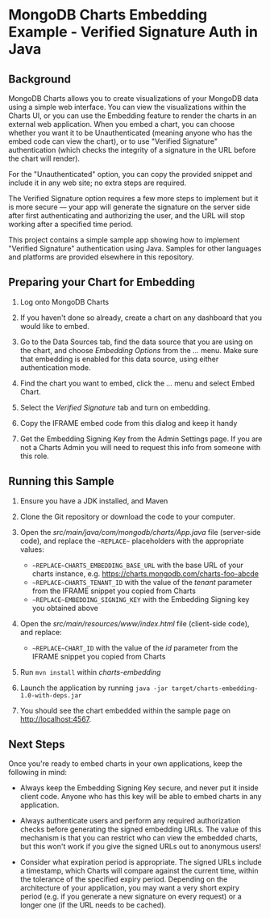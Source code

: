 MongoDB Charts Embedding Example - Verified Signature Auth in Java
================================================================

Background
----------
MongoDB Charts allows you to create visualizations of your MongoDB data using a simple web interface.
You can view the visualizations within the Charts UI, or you can use the Embedding feature to render
the charts in an external web application. When you embed a chart, you can choose whether you want
it to be Unauthenticated (meaning anyone who has the embed code can view the chart), or to use
"Verified Signature" authentication (which checks the integrity of a signature in the URL before the
chart will render).

For the "Unauthenticated" option, you can copy the provided snippet and include it in any web site;
no extra steps are required.

The Verified Signature option requires a few more steps to implement but it is
more secure — your app will generate the signature on the server side after first authenticating
and authorizing the user, and the URL will stop working after a specified time period.

This project contains a simple sample app showing how to implement "Verified Signature" authentication
using Java. Samples for other languages and platforms are provided elsewhere in this
repository.

Preparing your Chart for Embedding
----------------------------------

1. Log onto MongoDB Charts

2. If you haven't done so already, create a chart on any dashboard that you would like to embed.

3. Go to the Data Sources tab, find the data source that you are using on the chart, and choose
   *Embedding Options* from the *...* menu. Make sure that embedding is enabled for this data source,
   using either authentication mode.

4. Find the chart you want to embed, click the *...* menu and select Embed Chart.

5. Select the *Verified Signature* tab and turn on embedding.

6. Copy the IFRAME embed code from this dialog and keep it handy

7. Get the Embedding Signing Key from the Admin Settings page. If you are not a Charts Admin you
   will need to request this info from someone with this role.

Running this Sample
-------------------
1. Ensure you have a JDK installed, and Maven

2. Clone the Git repository or download the code to your computer.

3. Open the *src/main/java/com/mongodb/charts/App.java* file (server-side code), and replace the
    `~REPLACE~` placeholders with the appropriate values:
    - `~REPLACE~CHARTS_EMBEDDING_BASE_URL` with the base URL of your charts instance, e.g.
       https://charts.mongodb.com/charts-foo-abcde
    - `~REPLACE~CHARTS_TENANT_ID` with the value of the *tenant* parameter from the IFRAME snippet you
       copied from Charts
    - `~REPLACE~EMBEDDING_SIGNING_KEY` with the Embedding Signing key you obtained above

4. Open the *src/main/resources/www/index.html* file (client-side code), and replace:
    - `~REPLACE~CHART_ID` with the value of the *id* parameter from the IFRAME snippet you copied from Charts

5. Run `mvn install` within *charts-embedding*

6. Launch the application by running `java -jar target/charts-embedding-1.0-with-deps.jar`

7. You should see the chart embedded within the sample page on [http://localhost:4567](http://localhost:4567).

Next Steps
----------
Once you're ready to embed charts in your own applications, keep the following in mind:

 * Always keep the Embedding Signing Key secure, and never put it inside client code. Anyone who
   has this key will be able to embed charts in any application.

 * Always authenticate users and perform any required authorization checks before generating the
   signed embedding URLs. The value of this mechanism is that you can restrict who can view the
   embedded charts, but this won't work if you give the signed URLs out to anonymous users!

 * Consider what expiration period is appropriate. The signed URLs include a timestamp, which
   Charts will compare against the current time, within the tolerance of the specified expiry period.
   Depending on the architecture of your application, you may want a very short expiry period
   (e.g. if you generate a new signature on every request) or a longer one (if the URL needs to
   be cached).

